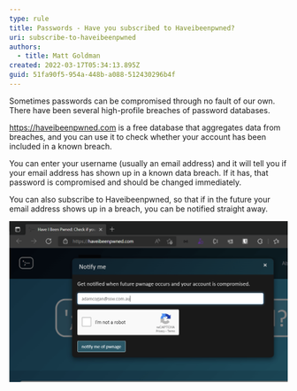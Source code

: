 ```yaml
---
type: rule
title: Passwords - Have you subscribed to Haveibeenpwned?
uri: subscribe-to-haveibeenpwned
authors:
  - title: Matt Goldman
created: 2022-03-17T05:34:13.895Z
guid: 51fa90f5-954a-448b-a088-512430296b4f
---
```



Sometimes passwords can be compromised through no fault of our own. There have been several high-profile breaches of password databases.

<https://haveibeenpwned.com> is a free database that aggregates data from breaches, and you can use it to check whether your account has been included in a known breach.



<!--endintro-->



You can enter your username (usually an email address) and it will tell you if your email address has shown up in a known data breach. If it has, that password is compromised and should be changed immediately.

You can also subscribe to Haveibeenpwned, so that if in the future your email address shows up in a breach, you can be notified straight away.

![Figure: Subscribe to Haveibeenpwned to know as soon as possible if your password has been compromised](haveibeenpwned.png)